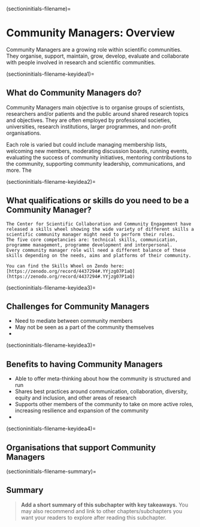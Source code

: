 (sectioninitials-filename)=
# Community Managers: Overview

Community Managers are a growing role within scientific communities. 
They organise, support, maintain, grow, develop, evaluate and collaborate with people involved in research and scientific communities.


<!-- 
In the label, replace `keyidea1` with a word that best describes the section or key idea you want to explain -->
(sectioninitials-filename-keyidea1)=
## What do Community Managers do? 

Community Managers main objective is to organise groups of scientists, researchers and/or patients and the public around shared research topics and objectives. 
They are often employed by professional societies, universities, research institutions, larger programmes, and non-profit organisations. 

Each role is varied but could include managing membership lists, welcoming new members, moderating discussion boards, running events, evaluating the success of community initiatives, mentoring contributions to the community, supporting community leadership, communications, and more. 
The 


<!-- 
In the label, replace `keyidea2` with a word that best describes the section or key idea you want to explain -->
(sectioninitials-filename-keyidea2)=
## What qualifications or skills do you need to be a Community Manager? 


```{admonition} CSCCE Skills Wheel - Five Core Competancies 
The Center for Scientific Collaboration and Community Engagement have released a skills wheel showing the wide variety of different skills a scientific community manager might need to perform their roles. 
The five core competancies are: technical skills, communication, programme management, programme development and interpersonal. 
Every community manager role will need a different balance of these skills depending on the needs, aims and platforms of their community. 

You can find the Skills Wheel on Zendo here: [https://zenodo.org/record/4437294#.YYjzg07P1aQ](https://zenodo.org/record/4437294#.YYjzg07P1aQ)
```
<!-- 
In the label, replace `keyidea3` with a word that best describes the section or key idea you want to explain -->
(sectioninitials-filename-keyidea3)=
## Challenges for Community Managers 
* Need to mediate between community members 
* May not be seen as a part of the community themselves
* 
<!-- 
In the label, replace `keyidea3` with a word that best describes the section or key idea you want to explain -->
(sectioninitials-filename-keyidea3)=
## Benefits to having Community Managers
* Able to offer meta-thinking about how the community is structured and run 
* Shares best practices around communication, collaboration, diversity, equity and inclusion, and other areas of research 
* Supports other members of the community to take on more active roles, increasing resilience and expansion of the community
* 

<!-- 
In the label, replace `keyidea4` with a word that best describes the section or key idea you want to explain -->
(sectioninitials-filename-keyidea4)=
## Organisations that support Community Managers

(sectioninitials-filename-summary)=
## Summary

> **Add a short summary of this subchapter with key takeaways.**
> You may also recommend and link to other chapters/subchapters you want your readers to explore after reading this subchapter.


